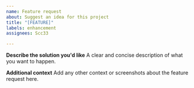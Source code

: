 ```yaml
---
name: Feature request
about: Suggest an idea for this project
title: "[FEATURE]"
labels: enhancement
assignees: Scc33

---
```


**Describe the solution you'd like**
A clear and concise description of what you want to happen.

**Additional context**
Add any other context or screenshots about the feature request here.

